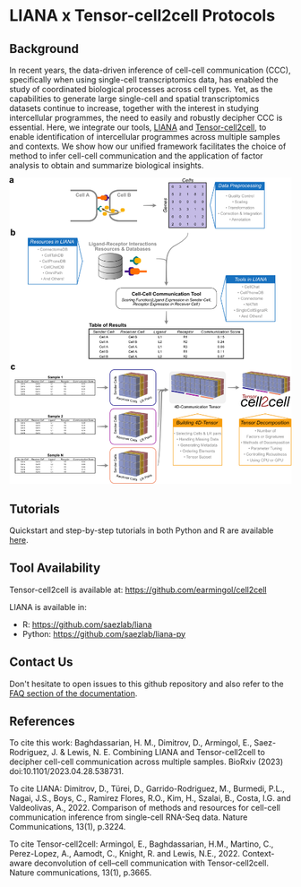 # LIANA x Tensor-cell2cell Protocols

## Background

In recent years, the data-driven inference of cell-cell communication (CCC), specifically when using single-cell transcriptomics data, has enabled the study of coordinated biological processes across cell types. Yet, as the capabilities to generate large single-cell and spatial transcriptomics datasets continue to increase, together with the interest in studying intercellular programmes, the need to easily and robustly decipher CCC is essential. Here, we integrate our tools, [LIANA](https://github.com/saezlab/liana-py) and [Tensor-cell2cell](https://github.com/earmingol/cell2cell), to enable identification of intercellular programmes across multiple samples and contexts. We show how our unified framework facilitates the choice of method to infer cell-cell communication and the application of factor analysis to obtain and summarize biological insights. 

![intro](_static/intro.png)


## Tutorials

Quickstart and step-by-step tutorials in both Python and R are available [here](https://ccc-protocols.readthedocs.io/en/latest/index.html).


## Tool Availability

Tensor-cell2cell is available at:
https://github.com/earmingol/cell2cell


LIANA is available in:
- R: https://github.com/saezlab/liana
- Python: https://github.com/saezlab/liana-py


## Contact Us

Don't hesitate to open issues to this github repository and also refer to the [FAQ section of the documentation](https://ccc-protocols.readthedocs.io/en/latest/faq.html).


## References

To cite this work: 
Baghdassarian, H. M., Dimitrov, D., Armingol, E., Saez-Rodriguez, J. & Lewis, N. E. Combining LIANA and Tensor-cell2cell to decipher cell-cell communication across multiple samples. BioRxiv (2023) doi:10.1101/2023.04.28.538731.

To cite LIANA:
Dimitrov, D., Türei, D., Garrido-Rodriguez, M., Burmedi, P.L., Nagai, J.S., Boys, C., Ramirez Flores, R.O., Kim, H., Szalai, B., Costa, I.G. and Valdeolivas, A., 2022. Comparison of methods and resources for cell-cell communication inference from single-cell RNA-Seq data. Nature Communications, 13(1), p.3224.

To cite Tensor-cell2cell:
Armingol, E., Baghdassarian, H.M., Martino, C., Perez-Lopez, A., Aamodt, C., Knight, R. and Lewis, N.E., 2022. Context-aware deconvolution of cell–cell communication with Tensor-cell2cell. Nature communications, 13(1), p.3665.

